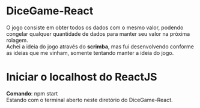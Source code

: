 # DiceGame-React
O jogo consiste em obter todos os dados com o mesmo valor, podendo congelar qualquer quantidade de dados para manter seu valor na próxima rolagem. </br>
Achei a ideia do jogo através do **scrimba**, mas fui desenvolvendo conforme as ideias que me vinham, somente tentando manter a ideia do jogo.

# Iniciar o localhost do ReactJS
**Comando**: npm start </br> 
Estando com o terminal aberto neste diretório do DiceGame-React.